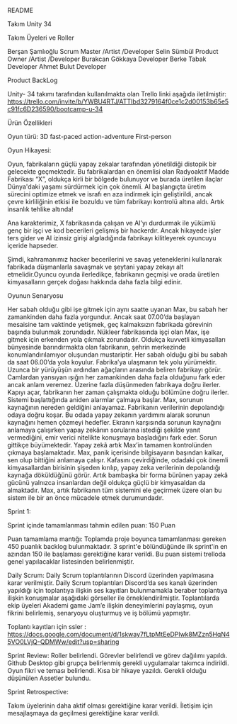 README 

Takım Unity 34

Takım Üyeleri ve Roller 

Berşan Şamlıoğlu	Scrum Master /Artist /Developer 
Selin Sümbül		Product Owner /Artist /Developer
Burakcan Gökkaya	Developer
Berke Tabak		Developer
Ahmet Bulut		Developer

Product BackLog 

Unity- 34 takımı tarafından kullanılmakta olan Trello linki aşağıda iletilmiştir:
https://trello.com/invite/b/YWBU4RTJ/ATTIbd3279164f0ce1c2d00153b65e5c91fc6D236590/bootcamp-u-34


Ürün Özellikleri 

Oyun türü: 	3D fast-paced action-adventure
First-person 
	

Oyun Hikayesi: 

Oyun, fabrikaların güçlü yapay zekalar tarafından yönetildiği distopik bir gelecekte geçmektedir. Bu fabrikalardan en önemlisi olan Radyoaktif Madde Fabrikası “X”, oldukça kirli bir bölgede bulunuyor ve burada üretilen ilaçlar Dünya'daki yaşamı sürdürmek için çok önemli. AI başlangıçta üretim sürecini optimize etmek ve israfı en aza indirmek için geliştirildi, ancak çevre kirliliğinin etkisi ile bozuldu ve tüm fabrikayı kontrolü altına aldı. Artık insanlık tehlike altında!

Ana karakterimiz, X fabrikasında çalışan ve AI’yı durdurmak ile yükümlü genç bir işçi ve kod becerileri gelişmiş bir  hackerdır. Ancak hikayede işler ters gider ve AI izinsiz girişi algıladığında fabrikayı kilitleyerek oyuncuyu içeride hapseder. 

Şimdi, kahramanımız hacker becerilerini ve savaş yeteneklerini kullanarak fabrikada düşmanlarla savaşmak ve şeytani yapay zekayı alt etmelidir.Oyuncu oyunda ilerledikçe, fabrikanın geçmişi ve orada üretilen kimyasalların gerçek doğası hakkında daha fazla bilgi edinir.


Oyunun Senaryosu

Her sabah olduğu gibi işe gitmek için aynı saatte uyanan Max, bu sabah her zamankinden daha fazla yorgundur. Ancak saat 07.00’da başlayan mesaisine tam vaktinde yetişmek, geç kalmaksızın fabrikada görevinin başında bulunmak zorundadır.
Nükleer fabrikasında işçi olan Max, işe gitmek için erkenden yola çıkmak zorundadır. Oldukça kuvvetli kimyasalları bünyesinde barındırmakta olan fabrikanın, şehrin merkezinde konumlandırılamıyor oluşundan mustariptir. Her sabah olduğu gibi bu sabah da saat 06.00’da yola koyulur. Fabrika’ya ulaşmanın tek yolu yürümektir.
Uzunca bir yürüyüşün ardından ağaçların arasında beliren fabrikayı görür. Camlardan yansıyan ışığın her zamankinden daha fazla olduğunu fark eder ancak anlam veremez. Üzerine fazla düşünmeden fabrikaya doğru ilerler. Kapıyı açar, fabrikanın her zaman çalışmakta olduğu bölümüne doğru ilerler. Sistemi başlattığında aniden alarmlar çalmaya başlar. Max, sorunun kaynağının nereden geldiğini anlayamaz. Fabrikanın verilerinin depolandığı odaya doğru koşar. Bu odada yapay zekanın yardımını alarak sorunun kaynağını hemen çözmeyi hedefler.
Ekranın karşısında sorunun kaynağını anlamaya çalışırken yapay zekânın sorularına istediği şekilde yanıt vermediğini, emir verici nitelikte konuşmaya başladığını fark eder. Sorun gittikçe büyümektedir. Yapay zekâ artık Max’in tamamen kontrolünden çıkmaya başlamaktadır. Max, panik içerisinde bilgisayarın başından kalkar, sen olup bittiğini anlamaya çalışır. Kafasını çevirdiğinde, odadaki çok önemli kimyasallardan birisinin şişeden kırılıp, yapay zeka verilerinin depolandığı kaynağa döküldüğünü görür. Artık bambaşka bir forma bürünen yapay zekâ gücünü yalnızca insanlardan değil oldukça güçlü bir kimyasaldan da almaktadır. Max, artık fabrikanın tüm sistemini ele geçirmek üzere olan bu sistem ile bir an önce mücadele etmek durumundadır.

Sprint 1: 

Sprint içinde tamamlanması tahmin edilen puan: 150  Puan

Puan tamamlama mantığı: Toplamda proje boyunca tamamlanması gereken 450 puanlık backlog bulunmaktadır. 3 sprint'e bölündüğünde ilk sprint'in en azından 150 ile başlaması gerektiğine karar verildi. Bu puan sistemi trelloda genel yapılacaklar listesinden belirlenmiştir.

Daily Scrum: Daily Scrum toplantılarının Discord üzerinden yapılmasına karar verilmiştir. Daily Scrum toplantıları Discord’da ses kanalı üzerinden yapıldığı için toplantıya ilişkin ses kayıtları bulunmamakla beraber toplantıya ilişkin konuşmalar aşağıdaki görseller ile örneklendirilmiştir. Toplantılarda ekip üyeleri Akademi game Jam’e ilişkin deneyimlerini paylaşmış, oyun fikrini belirlemiş, senaryoyu oluşturmuş ve iş bölümü yapmıştır.

Toplantı kayıtları için ssler : https://docs.google.com/document/d/1skway7fLtpMtEeDPlwk8MZzn5HqN45VO0LVjQ-QDMWw/edit?usp=sharing 






Sprint Review:
Roller belirlendi.
Görevler belirlendi ve görev dağılımı yapıldı. 
Github Desktop gibi grupça belirlenmiş gerekli uygulamalar takımca indirildi. 
Oyun fikri ve teması belirlendi. Kısa bir hikaye yazıldı.
Gerekli olduğu düşünülen Assetler bulundu. 



Sprint Retrospective:

Takım üyelerinin daha aktif olması gerektiğine karar verildi.
İletişim için mesajlaşmaya da geçilmesi gerektiğine karar verildi. 





